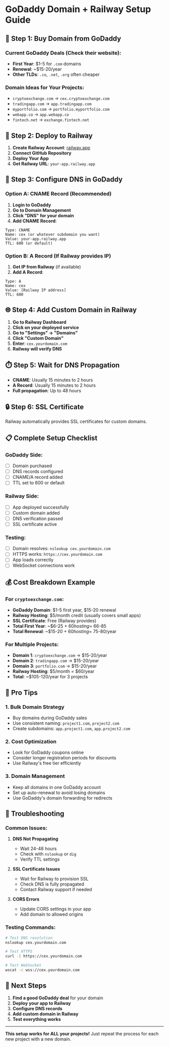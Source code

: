 # GoDaddy Domain + Railway Setup Guide

## 🛒 Step 1: Buy Domain from GoDaddy

### Current GoDaddy Deals (Check their website):
- **First Year**: $1-5 for `.com` domains
- **Renewal**: ~$15-20/year
- **Other TLDs**: `.co`, `.net`, `.org` often cheaper

### Domain Ideas for Your Projects:
- `cryptoexchange.com` → `cex.cryptoexchange.com`
- `tradingapp.com` → `app.tradingapp.com`
- `myportfolio.com` → `portfolio.myportfolio.com`
- `webapp.co` → `app.webapp.co`
- `fintech.net` → `exchange.fintech.net`

## 🚀 Step 2: Deploy to Railway

1. **Create Railway Account**: [railway.app](https://railway.app)
2. **Connect GitHub Repository**
3. **Deploy Your App**
4. **Get Railway URL**: `your-app.railway.app`

## 🔧 Step 3: Configure DNS in GoDaddy

### Option A: CNAME Record (Recommended)

1. **Login to GoDaddy**
2. **Go to Domain Management**
3. **Click "DNS" for your domain**
4. **Add CNAME Record**:

```
Type: CNAME
Name: cex (or whatever subdomain you want)
Value: your-app.railway.app
TTL: 600 (or default)
```

### Option B: A Record (If Railway provides IP)

1. **Get IP from Railway** (if available)
2. **Add A Record**:

```
Type: A
Name: cex
Value: [Railway IP address]
TTL: 600
```

## 🌐 Step 4: Add Custom Domain in Railway

1. **Go to Railway Dashboard**
2. **Click on your deployed service**
3. **Go to "Settings" → "Domains"**
4. **Click "Custom Domain"**
5. **Enter**: `cex.yourdomain.com`
6. **Railway will verify DNS**

## ⏱️ Step 5: Wait for DNS Propagation

- **CNAME**: Usually 15 minutes to 2 hours
- **A Record**: Usually 15 minutes to 2 hours
- **Full propagation**: Up to 48 hours

## 🔒 Step 6: SSL Certificate

Railway automatically provides SSL certificates for custom domains.

## 📋 Complete Setup Checklist

### GoDaddy Side:
- [ ] Domain purchased
- [ ] DNS records configured
- [ ] CNAME/A record added
- [ ] TTL set to 600 or default

### Railway Side:
- [ ] App deployed successfully
- [ ] Custom domain added
- [ ] DNS verification passed
- [ ] SSL certificate active

### Testing:
- [ ] Domain resolves: `nslookup cex.yourdomain.com`
- [ ] HTTPS works: `https://cex.yourdomain.com`
- [ ] App loads correctly
- [ ] WebSocket connections work

## 💰 Cost Breakdown Example

### For `cryptoexchange.com`:
- **GoDaddy Domain**: $1-5 first year, $15-20 renewal
- **Railway Hosting**: $5/month credit (usually covers small apps)
- **SSL Certificate**: Free (Railway provides)
- **Total First Year**: ~$6-25 + $60 hosting = ~$66-85
- **Total Renewal**: ~$15-20 + $60 hosting = ~$75-80/year

### For Multiple Projects:
- **Domain 1**: `cryptoexchange.com` → $15-20/year
- **Domain 2**: `tradingapp.com` → $15-20/year
- **Domain 3**: `portfolio.com` → $15-20/year
- **Railway Hosting**: $5/month = $60/year
- **Total**: ~$105-120/year for 3 projects

## 🎯 Pro Tips

### 1. **Bulk Domain Strategy**
- Buy domains during GoDaddy sales
- Use consistent naming: `project1.com`, `project2.com`
- Create subdomains: `app.project1.com`, `app.project2.com`

### 2. **Cost Optimization**
- Look for GoDaddy coupons online
- Consider longer registration periods for discounts
- Use Railway's free tier efficiently

### 3. **Domain Management**
- Keep all domains in one GoDaddy account
- Set up auto-renewal to avoid losing domains
- Use GoDaddy's domain forwarding for redirects

## 🔧 Troubleshooting

### Common Issues:

1. **DNS Not Propagating**
   - Wait 24-48 hours
   - Check with `nslookup` or `dig`
   - Verify TTL settings

2. **SSL Certificate Issues**
   - Wait for Railway to provision SSL
   - Check DNS is fully propagated
   - Contact Railway support if needed

3. **CORS Errors**
   - Update CORS settings in your app
   - Add domain to allowed origins

### Testing Commands:
```bash
# Test DNS resolution
nslookup cex.yourdomain.com

# Test HTTPS
curl -I https://cex.yourdomain.com

# Test WebSocket
wscat -c wss://cex.yourdomain.com
```

## 🚀 Next Steps

1. **Find a good GoDaddy deal** for your domain
2. **Deploy your app to Railway**
3. **Configure DNS records**
4. **Add custom domain in Railway**
5. **Test everything works**

---

**This setup works for ALL your projects!** Just repeat the process for each new project with a new domain. 